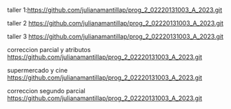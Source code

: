 taller 1:https://github.com/julianamantillap/prog_2_02220131003_A_2023.git

taller 2 https://github.com/julianamantillap/prog_2_02220131003_A_2023.git

taller 3 https://github.com/julianamantillap/prog_2_02220131003_A_2023.git

correccion parcial y atributos https://github.com/julianamantillap/prog_2_02220131003_A_2023.git

supermercado y cine https://github.com/julianamantillap/prog_2_02220131003_A_2023.git

correccion segundo parcial https://github.com/julianamantillap/prog_2_02220131003_A_2023.git

